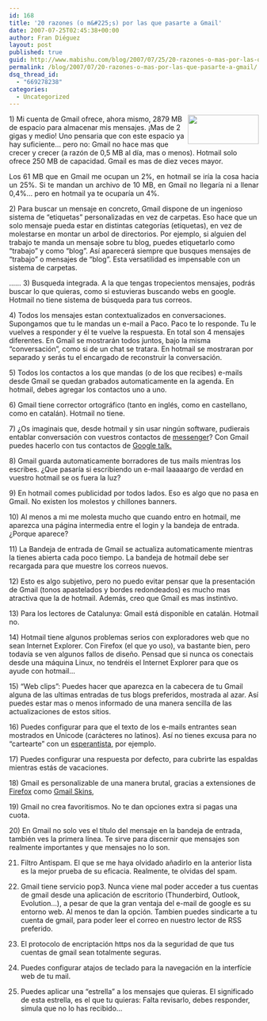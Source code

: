 ```yaml
---
id: 168
title: '20 razones (o m&#225;s) por las que pasarte a Gmail'
date: 2007-07-25T02:45:38+00:00
author: Fran Diéguez
layout: post
published: true
guid: http://www.mabishu.com/blog/2007/07/25/20-razones-o-mas-por-las-que-pasarte-a-gmail/
permalink: /blog/2007/07/20-razones-o-mas-por-las-que-pasarte-a-gmail/
dsq_thread_id:
  - "669278238"
categories:
  - Uncategorized
---
```

<p style="text-align: left"><img src="http://www.mabishu.comwp-content/uploads/2007/07/logo.gif" align="right" height="59" width="143" class="sin-borde" />1) Mi cuenta de Gmail ofrece, ahora mismo, 2879 MB de espacio para almacenar mis mensajes. ¡Mas de 2 gigas y medio! Uno pensaria que con este espacio ya hay suficiente… pero no: Gmail no hace mas que crecer y crecer (a razón de 0,5 MB al día, mas o menos). Hotmail solo ofrece <span class="K">250 MB de capacidad. Gmail es mas de diez veces mayor.</span>
<p style="text-align: justify"><span class="K">Los 61 MB que en Gmail me ocupan un 2%, en hotmail se iría la cosa hacia un 25%. Si te mandan un archivo de 10 MB, en Gmail no llegaría ni a llenar 0,4%… pero en hotmail ya te ocuparía un 4%.</span>

<span class="K">2) Para buscar un mensaje en concreto, Gmail dispone de un ingenioso sistema de “etiquetas” personalizadas en vez de carpetas. Eso hace que un solo mensaje pueda estar en distintas categorías (etiquetas), en vez de molestarse en montar un arbol de directorios.
Por ejemplo, si alguien del trabajo te manda un mensaje sobre tu blog, puedes etiquetarlo como “trabajo” y como “blog”. Así aparecerá siempre que busques mensajes de “trabajo” o mensajes de “blog”. Esta versatilidad es impensable con un sistema de carpetas.</span>

<span class="K">……</span><!--more-->
<span class="K">3) Busqueda integrada. A la que tengas tropecientos mensajes, podrás buscar lo que quieras, como si estuvieras buscando webs en google.
Hotmail no tiene sistema de búsqueda para tus correos.</span>

<span class="K">4) Todos los mensajes estan contextualizados en conversaciones. Supongamos que tu le mandas un e-mail a Paco. Paco te lo responde. Tu le vuelves a responder y él te vuelve la respuesta. En total son 4 mensajes diferentes. En Gmail se mostrarán todos juntos, bajo la misma “conversación”, como si de un chat se tratara. En hotmail se mostraran por separado y serás tu el encargado de reconstruir la conversación.</span>

<span class="K">5) Todos los contactos a los que mandas (o de los que recibes) e-mails desde Gmail se quedan grabados automaticamente en la agenda. En hotmail, debes agregar los contactos uno a uno.</span>

<span class="K">6) Gmail tiene corrector ortográfico (tanto en inglés, como en castellano, como en catalán). Hotmail no tiene.</span>

<span class="K">7) ¿Os imaginais que, desde hotmail y sin usar ningún software, pudierais entablar conversación con vuestros contactos de <a href="http://algasa.blogspot.com/2005/08/msn-la-selva-de-la-comunicacin.html">messenger</a>? Con Gmail puedes hacerlo con tus contactos de <a href="http://algasa.blogspot.com/2005/08/google-talk.html">Google talk.</a></span>

<span class="K">8) Gmail guarda automaticamente borradores de tus mails mientras los escribes. ¿Que pasaría si escribiendo un e-mail laaaaargo de verdad en vuestro hotmail se os fuera la luz?</span>

<span class="K">9) En hotmail comes publicidad por todos lados. Eso es algo que no pasa en Gmail. No existen los molestos y chillones banners.</span>

<span class="K">10) Al menos a mi me molesta mucho que cuando entro en hotmail, me aparezca una página intermedia entre el login y la bandeja de entrada. ¿Porque aparece?</span>

<span class="K">11) La Bandeja de entrada de Gmail se actualiza automaticamente mientras la tienes abierta cada poco tiempo. La bandeja de hotmail debe ser recargada para que muestre los correos nuevos.</span>

<span class="K">12) Esto es algo subjetivo, pero no puedo evitar pensar que la presentación de Gmail (tonos apastelados y bordes redondeados) es mucho mas atractiva que la de hotmail. Además, creo que Gmail es mas instintivo.</span>

<span class="K">13) Para los lectores de Catalunya: Gmail está disponible en catalán. Hotmail no.</span>

<span class="K">14) Hotmail tiene algunos problemas serios con exploradores web que no sean Internet Explorer. Con Firefox (el que yo uso), va bastante bien, pero todavía se ven algunos fallos de diseño. Pensad que si nunca os conectais desde una máquina Linux, no tendréis el Internet Explorer para que os ayude con hotmail…</span>

<span class="K">15) “Web clips”: Puedes hacer que aparezca en la cabecera de tu Gmail alguna de las ultimas entradas de tus blogs preferidos, mostrada al azar. Así puedes estar mas o menos informado de una manera sencilla de las actualizaciones de estos sitios.</span>

<span class="K">16) Puedes configurar para que el texto de los e-mails entrantes sean mostrados en Unicode (carácteres no latinos). Así no tienes excusa para no “cartearte” con un <a href="http://algasa.blogspot.com/2006/02/verde-esperanza.html">esperantista</a><a href="http://algasa.blogspot.com/2006/02/verde-esperanza.html">,</a> por ejemplo.</span>

<span class="K">17) Puedes configurar una respuesta por defecto, para cubrirte las espaldas mientras estás de vacaciones.</span>

<span class="K">18) Gmail es personalizable de una manera brutal, gracias a extensiones de <a href="http://www.firefox.com/">Firefox</a> como <a href="https://addons.mozilla.org/extensions/moreinfo.php?id=2127&amp;application=firefox">Gmail Skins</a>,</span>

<span class="K">19) Gmail no crea favoritismos. No te dan opciones extra si pagas una cuota.</span>

<span class="K">20) En Gmail no solo ves el título del mensaje en la bandeja de entrada, también ves la primera línea. Te sirve para discernir que mensajes son realmente importantes y que mensajes no lo son.</span>

21) Filtro Antispam. El que se me haya olvidado añadirlo en la anterior lista es la mejor prueba de su eficacia. Realmente, te olvidas del spam.

22) Gmail tiene servicio pop3. Nunca viene mal poder acceder a tus cuentas de gmail desde una aplicación de escritorio (Thunderbird, Outlook, Evolution…), a pesar de que la gran ventaja del e-mail de google es su entorno web. Al menos te dan la opción.
Tambien puedes sindicarte a tu cuenta de gmail, para poder leer el correo en nuestro lector de RSS preferido.

23) El protocolo de encriptación https nos da la seguridad de que tus cuentas de gmail sean totalmente seguras.

24) Puedes configurar atajos de teclado para la navegación en la interfície web de tu mail.

25) Puedes aplicar una “estrella” a los mensajes que quieras. El significado de esta estrella, es el que tu quieras: Falta revisarlo, debes responder, simula que no lo has recibido…